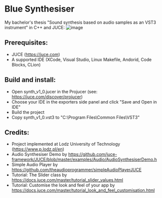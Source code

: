 # Blue Synthesiser
My bachelor's thesis "Sound synthesis based on audio samples as an VST3 instrument" in C++ and JUCE:
![image](https://user-images.githubusercontent.com/62397363/79278180-8428df80-7eab-11ea-978e-976abcbf1bd9.png)

## Prerequisites:
- JUCE (https://juce.com)
- A supported IDE (XCode, Visual Studio, Linux Makefile, Andorid, Code Blocks, CLion)

## Build and install:
- Open synth_v1_0.jucer in the Projucer (see: https://juce.com/discover/projucer)
- Choose your IDE in the exporters side panel and click "Save and Open in IDE"
- Build the project
- Copy synth_v1_0.vst3 to "C:\Program Files\Common Files\VST3"

## Credits:
- Project implemented at Lodz University of Technology (https://www.p.lodz.pl/en)
- Audio Synthesiser Demo by https://github.com/juce-framework/JUCE/blob/master/examples/Audio/AudioSynthesiserDemo.h
- Simple Audio Player by https://github.com/theaudioprogrammer/simpleAudioPlayerJUCE
- Tutorial: The Slider class by https://docs.juce.com/master/tutorial_slider_values.html
- Tutorial: Customise the look and feel of your app by https://docs.juce.com/master/tutorial_look_and_feel_customisation.html
